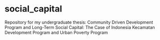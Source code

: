 # social_capital
Repository for my undergraduate thesis:  Community Driven Development Program and Long-Term Social Capital: The Case of Indonesia Kecamatan Development Program and Urban Poverty Program 
